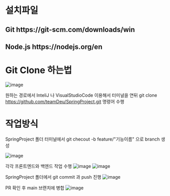 <h1>설치파일</h1>
<h2>Git https://git-scm.com/downloads/win</h2>
<h2>Node.js https://nodejs.org/en</h2>
<h2>
<h1>Git Clone 하는법</h1>

![image](https://github.com/user-attachments/assets/e3dd543c-a05c-4a5f-a92b-40f4c4bfa503)

원하는 경로에서 InteliJ 나 VisualStudioCode 이용해서 터미널을 연뒤
git clone https://github.com/teamDeu/SpringProject.git 명령어 수행


<h1>작업방식</h1>

SpringProject 폴더 터미널에서 git checout -b feature/"기능이름" 으로 branch 생성

![image](https://github.com/user-attachments/assets/a74620bd-c22b-48d5-8d66-362e7f761680)


각각 프론트엔드와 백엔드 작업 수행
![image](https://github.com/user-attachments/assets/e495cdf4-683e-4594-8c5b-46cfa69f0a8d)
![image](https://github.com/user-attachments/assets/61cdb4da-47ef-4e49-b93f-bd88d5379224)


SpringProject 폴더에서 git commit 과 push 진행
![image](https://github.com/user-attachments/assets/ab8210d0-ca75-4b68-bbf5-880ac183b9b4)


PR 확인 후 main 브랜치에 병합
![image](https://github.com/user-attachments/assets/a3f24d99-9ab4-45af-be8e-fa96085425da)









